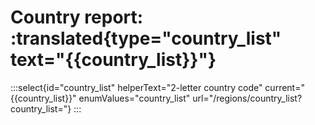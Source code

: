 # Country report: :translated{type="country_list" text="{{country_list}}"}

:::select{id="country_list" helperText="2-letter country code" current="{{country_list}}" enumValues="country_list" url="/regions/country_list?country_list="}
:::
